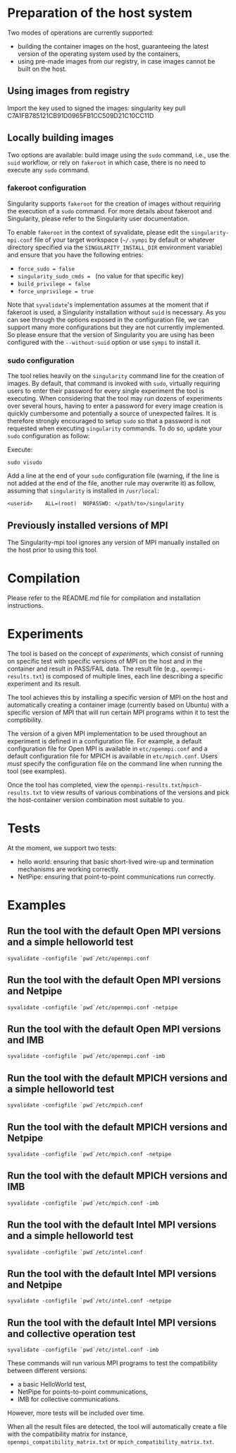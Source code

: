 # Preparation of the host system

Two modes of operations are currently supported:
- building the container images on the host, guaranteeing the latest version of the operating system used by the containers,
- using pre-made images from our registry, in case images cannot be built on the host.

## Using images from registry

Import the key used to signed the images: singularity key pull C7A1FB785121CB91D0965FB1CC509D21C10CC11D

## Locally building images

Two options are available: build image using the `sudo` command, i.e., use the `suid` workflow, or rely on `fakeroot` in which case, there is no need to execute any `sudo` command.

### fakeroot configuration

Singularity supports `fakeroot` for the creation of images without requiring the execution of a `sudo` command.
For more details about fakeroot and Singularity, please refer to the Singularity user documentation.

To enable `fakeroot` in the context of syvalidate, please edit the `singularity-mpi.conf` file of your target workspace (`~/.sympi` by default or whatever directory specified via the `SINGULARITY_INSTALL_DIR` environment variable) and ensure that you have the following entries:
- `force_sudo = false`
- `singularity_sudo_cmds = ` (no value for that specific key)
- `build_privilege = false`
- `force_unprivilege = true`

Note that `syvalidate`'s implementation assumes at the moment that if fakeroot is used, a Singularity installation without `suid` is necessary. As you can see through the options exposed in the configuration file, we can support many more configurations but they are not currently implemented. So please ensure that the version of Singularity you are using has been configured with the `--without-suid` option or use `sympi` to install it.

### sudo configuration

The tool relies heavily on the `singularity` command line for the creation of images. By default, that command is invoked with `sudo`, virtually requiring users to enter their password for every single experiment the tool is executing. When considering that the tool may run dozens of experiments over several hours, having to enter a password for every image creation is quickly cumbersome and potentially a source of unexpected failres. It is therefore strongly encouraged to setup `sudo` so that a password is not requested when executing `singularity` commands. To do so, update your `sudo` configuration as follow:

Execute:
```
sudo visudo
```

Add a line at the end of your `sudo` configuration file (warning, if the line is not added at the end of the file, another rule may overwrite it) as follow, assuming that `singularity` is installed in `/usr/local`:
```
<userid>    ALL=(root)  NOPASSWD: </path/to>/singularity
```

## Previously installed versions of MPI

The Singularity-mpi tool ignores any version of MPI manually installed on the host prior to using this tool. 

# Compilation

Please refer to the README.md file for compilation and installation instructions.

# Experiments

The tool is based on the concept of *experiments*, which consist of running on specific test with specific versions of MPI on the host and in the container and result in PASS/FAIL data. The result file (e.g., ``openmpi-results.txt``) is composed of multiple lines, each line describing a specific experiment and its result.

The tool achieves this by installing a specific version of MPI on the host and automatically creating a container image
(currently based on Ubuntu) with a specific version of MPI that will run certain MPI programs within it to test the comptibility. 

The version of a given MPI implementation to be used throughout an experiment is defined in a configuration file. For example, a 
default configuration file for Open MPI is available in `etc/openmpi.conf` and a default configuration file for MPICH is available 
in `etc/mpich.conf`. Users *must* specify the configuration file on the command line when running the tool (see examples). 

Once the tool has completed, view the ``openmpi-results.txt``/``mpich-results.txt`` to view results of various combinations of the 
versions and pick the host-container version combination most suitable to you.

# Tests

At the moment, we support two tests:
- hello world: ensuring that basic short-lived wire-up and termination mechanisms are working correctly.
- NetPipe: ensuring that point-to-point communications run correctly.

# Examples

## Run the tool with the default Open MPI versions and a simple helloworld test

``syvalidate -configfile `pwd`/etc/openmpi.conf``

## Run the tool with the default Open MPI versions and Netpipe

``syvalidate -configfile `pwd`/etc/openmpi.conf -netpipe``

## Run the tool with the default Open MPI versions and IMB

``syvalidate -configfile `pwd`/etc/openmpi.conf -imb``

## Run the tool with the default MPICH versions and a simple helloworld test

``syvalidate -configfile `pwd`/etc/mpich.conf``

## Run the tool with the default MPICH versions and Netpipe

``syvalidate -configfile `pwd`/etc/mpich.conf -netpipe``

## Run the tool with the default MPICH versions and IMB

``syvalidate -configfile `pwd`/etc/mpich.conf -imb``

## Run the tool with the default Intel MPI versions and a simple helloworld test

``syvalidate -configfile `pwd`/etc/intel.conf``

## Run the tool with the default Intel MPI versions and Netpipe

``syvalidate -configfile `pwd`/etc/intel.conf -netpipe``

## Run the tool with the default Intel MPI versions and collective operation test

``syvalidate -configfile `pwd`/etc/intel.conf -imb``

These commands will run various MPI programs to test the compatibility between different versions:
- a basic HelloWorld test,
- NetPipe for points-to-point communications,
- IMB for collective communications.

However, more tests will be included over time.

When all the result files are detected, the tool will automatically create a file with the compatibility matrix
for instance, `openmpi_compatibility_matrix.txt` or `mpich_compatibility_matrix.txt`.

